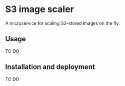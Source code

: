 # S3 image scaler

A microservice for scaling S3-stored images on the fly.

## Usage

TO DO

## Installation and deployment

TO DO
